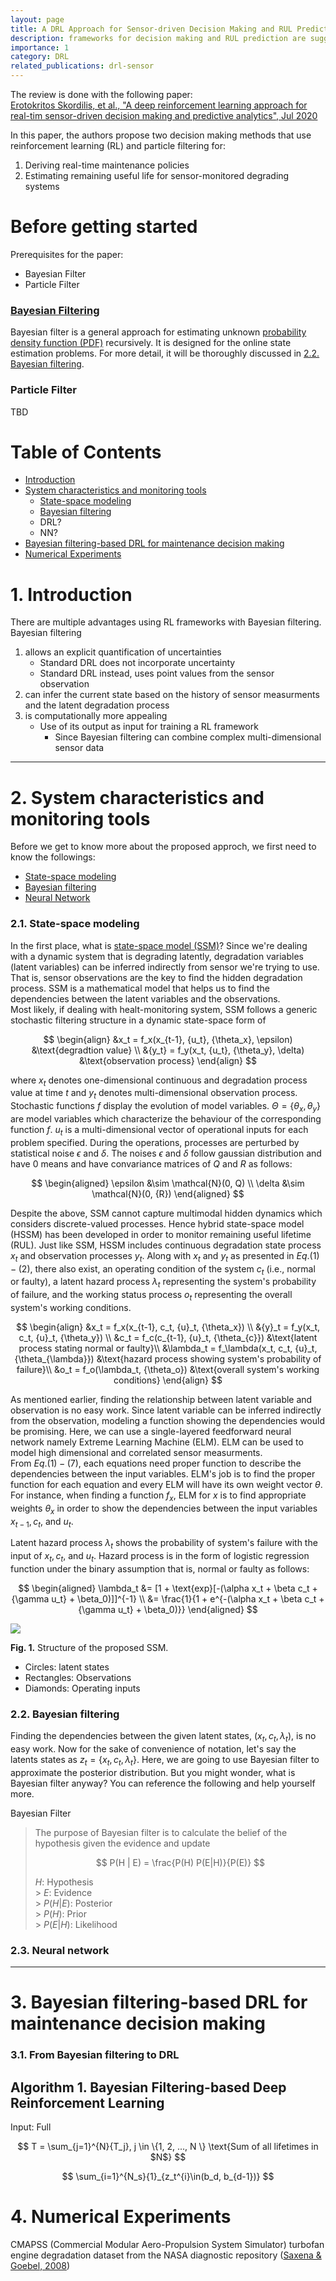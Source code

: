 ```yaml
---
layout: page
title: A DRL Approach for Sensor-driven Decision Making and RUL Prediction
description: frameworks for decision making and RUL prediction are suggested
importance: 1
category: DRL
related_publications: drl-sensor
---
```


The review is done with the following paper:<br>
[Erotokritos Skordilis, et al., "A deep reinforcement learning approach for real-tim sensor-driven decision making and predictive analytics", Jul 2020](https://par.nsf.gov/servlets/purl/10184005)

In this paper, the authors propose two decision making methods that use reinforcement learning (RL) and particle filtering for:

1. Deriving real-time maintenance policies
2. Estimating remaining useful life for sensor-monitored degrading systems

# Before getting started

Prerequisites for the paper:

- Bayesian Filter
- Particle Filter

### [Bayesian Filtering](https://en.wikipedia.org/wiki/Recursive_Bayesian_estimation)

Bayesian filter is a general approach for estimating unknown [probability density function (PDF)](https://en.wikipedia.org/wiki/Probability_density_function) recursively.
It is designed for the online state estimation problems.
For more detail, it will be thoroughly discussed in [2.2. Bayesian filtering](2.2.-Bayesian-filtering).

### Particle Filter

TBD

# Table of Contents

- [Introduction](#1.-introduction)
- [System characteristics and monitoring tools](#2.-System-characteristics-and-monitoring-tools)
  - [State-space modeling](#2.1.-state-space-modeling)
  - [Bayesian filtering](#2.2.-bayesian-filtering)
  - DRL?
  - NN?
- [Bayesian filtering-based DRL for maintenance decision making](#3.-bayesian-filtering-based-DRL-for-maintenance-decision-making)
- [Numerical Experiments](#4.-numerical-experiments)

# 1. Introduction

There are multiple advantages using RL frameworks with Bayesian filtering. <br>
Bayesian filtering

1. allows an explicit quantification of uncertainties
   - Standard DRL does not incorporate uncertainty
   - Standard DRL instead, uses point values from the sensor observation
2. can infer the current state based on the history of sensor measurments and the latent degradation process
3. is computationally more appealing
   - Use of its output as input for training a RL framework
     - Since Bayesian filtering can combine complex multi-dimensional sensor data

---

# 2. System characteristics and monitoring tools

Before we get to know more about the proposed approch, we first need to know the followings:

- [State-space modeling](#2.1.-State-space-modeling)
- [Bayesian filtering](#2.2.-bayesian-filtering)
- [Neural Network](#2.3.-neural-network)

### 2.1. State-space modeling

In the first place, what is [state-space model (SSM)](https://en.wikipedia.org/wiki/State-space_representation)?
Since we're dealing with a dynamic system that is degrading latently,
degradation variables (latent variables) can be inferred indirectly from sensor we're trying to use.
That is, sensor observations are the key to find the hidden degradation process.
SSM is a mathematical model that helps us to find the dependencies between the latent variables and the observations. <br>
Most likely, if dealing with healt-monitoring system,
SSM follows a generic stochastic filtering structure in a dynamic state-space form of

$$
\begin{align}
        &x_t = f_x(x_{t-1}, {u_t}, {\theta_x}, \epsilon) &\text{degradtion value} \\
        &{y_t} = f_y(x_t, {u_t}, {\theta_y}, \delta) &\text{observation process}
\end{align}
$$

where $x_t$ denotes one-dimensional continuous and degradation process value at time $t$
and ${y_t}$ denotes multi-dimensional observation process.
Stochastic functions $f$ display the evolution of model variables.
${\Theta} =\{ {\theta_x}, {\theta_y} \}$ are model variables which characterize the behaviour of the corresponding function $f$.
${u}_t$ is a multi-dimensional vector of operational inputs for each problem specified.
During the operations, processes are perturbed by statistical noise $\epsilon$ and $\delta$.
The noises $\epsilon$ and $\delta$ follow gaussian distribution and have 0 means and have convariance matrices of $Q$ and ${R}$ as follows:

$$
\begin{aligned}
    \epsilon &\sim \mathcal{N}(0, Q) \\
    \delta &\sim \mathcal{N}(0, {R})
\end{aligned}
$$

Despite the above, SSM cannot capture multimodal hidden dynamics which considers discrete-valued processes.
Hence hybrid state-space model (HSSM) has been developed in order to monitor remaining useful lifetime (RUL).
Just like SSM, HSSM includes continuous degradation state process $x_t$
and observation processes ${y_t}$.
Along with $x_t$ and ${y_t}$ as presented in $Eq. (1)-(2)$, there also exist,
an operating condition of the system $c_t$ (i.e., normal or faulty),
a latent hazard process $\lambda_t$ representing the system's probability of failure,
and the working status process $o_t$ representing the overall system's working conditions.

$$
\begin{align}
    &x_t = f_x(x_{t-1}, c_t, {u}_t, {\theta_x}) \\
    &{y}_t = f_y(x_t, c_t, {u}_t, {\theta_y}) \\
    &c_t = f_c(c_{t-1}, {u}_t, {\theta_{c}}) &\text{latent process stating normal or faulty}\\
    &\lambda_t = f_\lambda(x_t, c_t, {u}_t, {\theta_{\lambda}}) &\text{hazard process showing system's probability of failure}\\
    &o_t = f_o(\lambda_t, {\theta_o}) &\text{overall system's working conditions}
\end{align}
$$

As mentioned earlier, finding the relationship between latent variable and observation is no easy work.
Since latent variable can be inferred indirectly from the observation, modeling a function showing the dependencies would be promising.
Here, we can use a single-layered feedforward neural network namely Extreme Learning Machine (ELM).
ELM can be used to model high dimensional and correlated sensor measurments. <br>
From $Eq. (1)-(7)$, each equations need proper function to describe the dependencies between the input variables.
ELM's job is to find the proper function for each equation and every ELM will have its own weight vector $\theta$.
For instance, when finding a function $f_x$, ELM for $x$ is to find appropriate weights $\theta_x$
in order to show the dependencies between the input variables $x_{t-1}, c_t$, and ${u_t}$.

Latent hazard process $\lambda_t$ shows the probability of system's failure with the input of $x_t, c_t$, and ${u_t}$.
Hazard process is in the form of logistic regression function under the binary assumption that is, normal or faulty as follows:

$$
\begin{aligned}
    \lambda_t &= [1 + \text{exp}[-(\alpha x_t + \beta c_t + {\gamma u_t} + \beta_0)]]^{-1} \\
    &= \frac{1}{1 + e^{-(\alpha x_t + \beta c_t + {\gamma u_t} + \beta_0)}}
\end{aligned}
$$

<img src="../public/struct-SSM-sensor.png">

**Fig. 1.** Structure of the proposed SSM. <br>

- Circles: latent states <br>
- Rectangles: Observations <br>
- Diamonds: Operating inputs

### 2.2. Bayesian filtering

Finding the dependencies between the given latent states, $(x_t, c_t, \lambda_t)$, is no easy work.
Now for the sake of convenience of notation, let's say the latents states as ${z_t} = \{x_t, c_t, \lambda_t \}$.
Here, we are going to use Bayesian filter to approximate the posterior distribution.
But you might wonder, what is Bayesian filter anyway?
You can reference the following and help yourself more.

Bayesian Filter

> The purpose of Bayesian filter is to calculate the belief of the hypothesis given the evidence
> and update
>
> $$
> P(H | E) = \frac{P(H) P(E|H)}{P(E)}
> $$
>
> $H$: Hypothesis <br> > $E$: Evidence <br> > $P(H|E)$: Posterior <br> > $P(H)$: Prior <br> > $P(E|H)$: Likelihood <br>

### 2.3. Neural network

---

# 3. Bayesian filtering-based DRL for maintenance decision making

### 3.1. From Bayesian filtering to DRL

## **Algorithm 1.** Bayesian Filtering-based Deep Reinforcement Learning

Input: Full

$$
T = \sum_{j=1}^{N}{T_j}, j \in \{1, 2, ..., N \} \text{Sum of all lifetimes in $N$}
$$

$$
\sum_{i=1}^{N_s}{1}_{z_t^{i}\in(b_d, b_{d-1})}
$$

# 4. Numerical Experiments

CMAPSS (Commercial Modular Aero-Propulsion System Simulator) turbofan engine degradation dataset from the NASA diagnostic repository
([Saxena & Goebel, 2008](https://ntrs.nasa.gov/api/citations/20090029214/downloads/20090029214.pdf))
